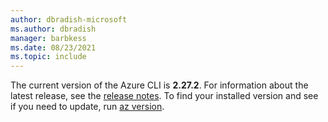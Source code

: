 ```yaml
---
author: dbradish-microsoft
ms.author: dbradish
manager: barbkess
ms.date: 08/23/2021
ms.topic: include
---
```


The current version of the Azure CLI is __2.27.2__. For information about the latest release, see the [release notes](../release-notes-azure-cli.md). To find your installed version and see if you need to update, run [az version](/cli/azure/reference-index#az_version).
